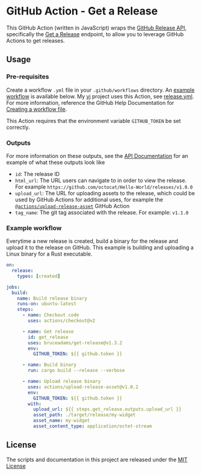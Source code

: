 # GitHub Action - Get a Release

This GitHub Action (written in JavaScript) wraps the [GitHub Release API](https://developer.github.com/v3/repos/releases/), specifically the [Get a Release](https://developer.github.com/v3/repos/releases/#create-a-release) endpoint, to allow you to leverage GitHub Actions to get releases.

## Usage

### Pre-requisites

Create a workflow `.yml` file in your `.github/workflows` directory. An [example workflow](#example-workflow) is available below. My [yj](https://github.com/bruceadams/yj) project uses this Action, see [release.yml](https://github.com/bruceadams/yj/blob/main/.github/workflows/release.yml). For more information, reference the GitHub Help Documentation for [Creating a workflow file](https://help.github.com/en/articles/configuring-a-workflow#creating-a-workflow-file).

This Action requires that the environment variable `GITHUB_TOKEN` be set correctly.

### Outputs

For more information on these outputs, see the [API Documentation](https://developer.github.com/v3/repos/releases/#response-4) for an example of what these outputs look like

- `id`: The release ID
- `html_url`: The URL users can navigate to in order to view the release. For example `https://github.com/octocat/Hello-World/releases/v1.0.0`
- `upload_url`: The URL for uploading assets to the release, which could be used by GitHub Actions for additional uses, for example the [`@actions/upload-release-asset`](https://www.github.com/actions/upload-release-asset) GitHub Action
- `tag_name`: The git tag associated with the release. For example: `v1.1.0`

### Example workflow

Everytime a new release is created, build a binary for the release and upload it to the release on GitHub. This example is building and uploading a Linux binary for a Rust executable.

```yaml
on:
  release:
    types: [created]

jobs:
  build:
    name: Build release binary
    runs-on: ubuntu-latest
    steps:
      - name: Checkout code
        uses: actions/checkout@v2

      - name: Get release
        id: get_release
        uses: bruceadams/get-release@v1.3.2
        env:
          GITHUB_TOKEN: ${{ github.token }}

      - name: Build binary
        run: cargo build --release --verbose

      - name: Upload release binary
        uses: actions/upload-release-asset@v1.0.2
        env:
          GITHUB_TOKEN: ${{ github.token }}
        with:
          upload_url: ${{ steps.get_release.outputs.upload_url }}
          asset_path: ./target/release/my-widget
          asset_name: my-widget
          asset_content_type: application/octet-stream
```

## License

The scripts and documentation in this project are released under the [MIT License](LICENSE)
